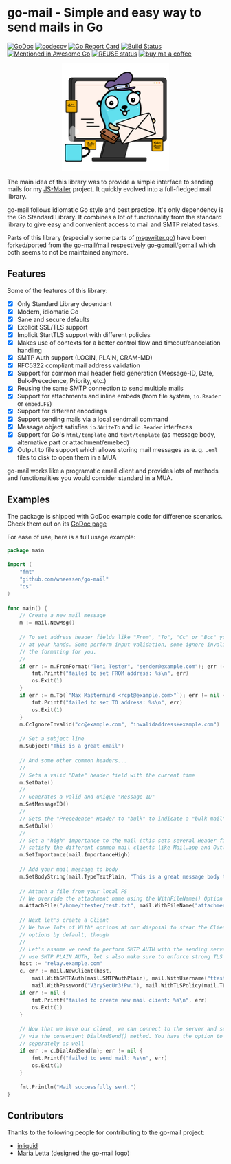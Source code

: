 <!--
SPDX-FileCopyrightText: 2022 Winni Neessen <winni@neessen.dev>

SPDX-License-Identifier: CC0-1.0
-->

# go-mail - Simple and easy way to send mails in Go

[![GoDoc](https://godoc.org/github.com/wneessen/go-mail?status.svg)](https://pkg.go.dev/github.com/wneessen/go-mail)
[![codecov](https://codecov.io/gh/wneessen/go-mail/branch/main/graph/badge.svg?token=37KWJV03MR)](https://codecov.io/gh/wneessen/go-mail) 
[![Go Report Card](https://goreportcard.com/badge/github.com/wneessen/go-mail)](https://goreportcard.com/report/github.com/wneessen/go-mail) 
[![Build Status](https://api.cirrus-ci.com/github/wneessen/go-mail.svg)](https://cirrus-ci.com/github/wneessen/go-mail) 
[![Mentioned in Awesome Go](https://awesome.re/mentioned-badge-flat.svg)](https://github.com/avelino/awesome-go) 
[![REUSE status](https://api.reuse.software/badge/github.com/wneessen/go-mail)](https://api.reuse.software/info/github.com/wneessen/go-mail) 
<a href="https://ko-fi.com/D1D24V9IX"><img src="https://uploads-ssl.webflow.com/5c14e387dab576fe667689cf/5cbed8a4ae2b88347c06c923_BuyMeACoffee_blue.png" height="20" alt="buy ma a coffee"></a>

<p align="center"><img src="./assets/gopher2.svg" width="250" alt="go-mail logo"/></p>

The main idea of this library was to provide a simple interface to sending mails for
my [JS-Mailer](https://github.com/wneessen/js-mailer) project. It quickly evolved into a full-fledged mail library.

go-mail follows idiomatic Go style and best practice. It's only dependency is the Go Standard Library. It combines a lot
of functionality from the standard library to give easy and convenient access to mail and SMTP related tasks.

Parts of this library (especially some parts of [msgwriter.go](msgwriter.go)) have been forked/ported from the
[go-mail/mail](https://github.com/go-mail/mail) respectively [go-gomail/gomail](https://github.com/go-gomail/gomail)
which both seems to not be maintained anymore.

## Features

Some of the features of this library:

* [X] Only Standard Library dependant
* [X] Modern, idiomatic Go
* [X] Sane and secure defaults
* [X] Explicit SSL/TLS support
* [X] Implicit StartTLS support with different policies
* [X] Makes use of contexts for a better control flow and timeout/cancelation handling
* [X] SMTP Auth support (LOGIN, PLAIN, CRAM-MD)
* [X] RFC5322 compliant mail address validation
* [X] Support for common mail header field generation (Message-ID, Date, Bulk-Precedence, Priority, etc.)
* [X] Reusing the same SMTP connection to send multiple mails
* [X] Support for attachments and inline embeds (from file system, `io.Reader` or `embed.FS`)
* [X] Support for different encodings
* [X] Support sending mails via a local sendmail command
* [X] Message object satisfies `io.WriteTo` and `io.Reader` interfaces
* [X] Support for Go's `html/template` and `text/template` (as message body, alternative part or attachment/emebed)
* [X] Output to file support which allows storing mail messages as e. g. `.eml` files to disk to open them in a MUA

go-mail works like a programatic email client and provides lots of methods and functionalities you would consider
standard in a MUA.

## Examples

The package is shipped with GoDoc example code for difference scenarios. Check them out on its
[GoDoc page](https://pkg.go.dev/github.com/wneessen/go-mail#pkg-examples)

For ease of use, here is a full usage example:

```go
package main

import (
	"fmt"
	"github.com/wneessen/go-mail"
	"os"
)

func main() {
	// Create a new mail message
	m := mail.NewMsg()

	// To set address header fields like "From", "To", "Cc" or "Bcc" you have different methods
	// at your hands. Some perform input validation, some ignore invalid addresses. Some perform
	// the formating for you.
	// 
	if err := m.FromFormat("Toni Tester", "sender@example.com"); err != nil {
		fmt.Printf("failed to set FROM address: %s\n", err)
		os.Exit(1)
	}
	if err := m.To(`"Max Mastermind <rcpt@example.com>"`); err != nil {
		fmt.Printf("failed to set TO address: %s\n", err)
		os.Exit(1)
	}
	m.CcIgnoreInvalid("cc@example.com", "invalidaddress+example.com")

	// Set a subject line
	m.Subject("This is a great email")

	// And some other common headers...
	//
	// Sets a valid "Date" header field with the current time
	m.SetDate()
	//
	// Generates a valid and unique "Message-ID"
	m.SetMessageID()
	//
	// Sets the "Precedence"-Header to "bulk" to indicate a "bulk mail"
	m.SetBulk()
	//
	// Set a "high" importance to the mail (this sets several Header fields to 
	// satisfy the different common mail clients like Mail.app and Outlook)
	m.SetImportance(mail.ImportanceHigh)

	// Add your mail message to body
	m.SetBodyString(mail.TypeTextPlain, "This is a great message body text.")

	// Attach a file from your local FS
	// We override the attachment name using the WithFileName() Option
	m.AttachFile("/home/ttester/test.txt", mail.WithFileName("attachment.txt"))

	// Next let's create a Client
	// We have lots of With* options at our disposal to stear the Client. It will set sane
	// options by default, though
	//
	// Let's assume we need to perform SMTP AUTH with the sending server, though. Since we
	// use SMTP PLAIN AUTH, let's also make sure to enforce strong TLS
	host := "relay.example.com"
	c, err := mail.NewClient(host,
		mail.WithSMTPAuth(mail.SMTPAuthPlain), mail.WithUsername("ttester"),
		mail.WithPassword("V3rySecUr3!Pw."), mail.WithTLSPolicy(mail.TLSMandatory))
	if err != nil {
		fmt.Printf("failed to create new mail client: %s\n", err)
		os.Exit(1)
	}

	// Now that we have our client, we can connect to the server and send our mail message
	// via the convenient DialAndSend() method. You have the option to Dial() and Send()
	// seperately as well
	if err := c.DialAndSend(m); err != nil {
		fmt.Printf("failed to send mail: %s\n", err)
		os.Exit(1)
	}

	fmt.Println("Mail successfully sent.")
}
```

## Contributors
Thanks to the following people for contributing to the go-mail project:
* [inliquid](https://github.com/inliquid) 
* [Maria Letta](https://github.com/MariaLetta) (designed the go-mail logo)
